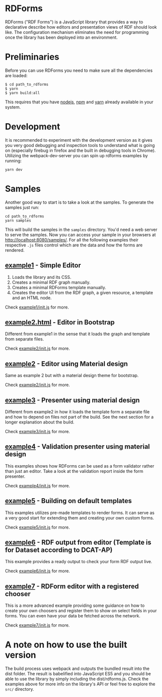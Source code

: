 # RDForms

RDForms ("RDF Forms") is a JavaScript library that provides a way to declarative describe how editors and presentation
views of RDF should look like. The configuration mechanism eliminates the need for programming once the library has
been deployed into an environment.

# Preliminaries

Before you can use RDForms you need to make sure all the dependencies are loaded:

    $ cd path_to_rdforms
    $ yarn
    $ yarn build:all

This requires that you have [nodejs](http://nodejs.org/), [npm](https://www.npmjs.org/) and [yarn](https://yarnpkg.com/) already available in your system.

# Development

It is recommended to experiment with the development version as it gives you very good debugging and inspection tools
to understand what is going on (especially firebug in firefox and the built in debugging tools in Chrome).
Utilizing the webpack-dev-server you can spin up rdforms examples by running:

```$js
yarn dev
```

# Samples

Another good way to start is to take a look at the samples. To generate the samples just run: 

```
cd path_to_rdforms
yarn samples
```

This will build the samples in the ```samples``` directory. You'd need a web server to serve the samples.
Now you can access your sample in your browsers at [http://localhost:8080/samples/](http://localhost:8080/samples/). 
For all the following examples their respective `.js` files control which are the data and how the forms are rendered.  

## [example1](http://localhost:8080/samples/bmd/example1) - Simple Editor

1. Loads the library and its CSS.
2. Creates a minimal RDF graph manually.
3. Creates a minimal RDForms template manually.
4. Creates the editor UI from the RDF graph, a given resource, a template and an HTML node.

Check [example1/init.js](http://localhost:8080/samples/bmd/example1/init/init.js) for more.

## [example2.html](http://localhost:8080/samples/example2.html) - Editor in Bootstrap

Different from example1 in the sense that it loads the graph and template from separate files.

Check [example2/init.js](http://localhost:8080/samples/example2/init.js) for more.

## [example2](http://localhost:8080/samples/example2) - Editor using Material design

Same as example 2 but with a material design theme for bootstrap.

Check [example2/init.js](http://localhost:8080/samples/example2/init.js) for more.

## [example3](http://localhost:8080/samples/example3) - Presenter using material design

Different from example2 in how it loads the template form a separate file and how to depend on files not part of the build.
See the next section for a longer explanation about the build.

Check [example3/init.js](http://localhost:8080/samples/example3/init.js) for more.

## [example4](http://localhost:8080/samples/example4) - Validation presenter using material design

This examples shows how RDForms can be used as a form validator rather than just an editor. 
Take a look at the validation report  inside the form presenter.

Check [example4/init.js](http://localhost:8080/samples/example4/init.js) for more.

## [example5](http://localhost:8080/samples/example5) - Building on default templates

This examples utilizes pre-made templates to render forms. It can serve as a very good start for extending them and creating your
own custom forms.

Check [example5/init.js](http://localhost:8080/samples/example5/init.js) for more.

## [example6](http://localhost:8080/samples/example6) - RDF output from editor (Template is for Dataset according to DCAT-AP)

This example provides a ready output to check your form RDF output live.

Check [example6/init.js](http://localhost:8080/samples/example6/init.js) for more.

## [example7](http://localhost:8080/samples/example7) - RDForm editor with a registered chooser

This is a more advanced example providing some guidance on how to create your own choosers and register them to show on 
select fields in your forms. You can even have your data be fetched across the network.

Check [example7/init.js](http://localhost:8080/samples/example7/init.js) for more.


# A note on how to use the built version
The build process uses webpack and outputs the bundled result into the dist folder. The result is babelified into JavaScript ES5
and you should be able to use the library by simply including the dist/rdforms.js. Check the examples above for more info on 
the library's API or feel free to explore the `src/` directory.
